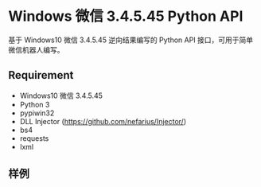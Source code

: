 
# Windows 微信 3.4.5.45 Python API

基于 Windows10 微信 3.4.5.45 逆向结果编写的 Python API 接口，可用于简单微信机器人编写。

## Requirement

* Windows10 微信 3.4.5.45
* Python 3
* pypiwin32
* DLL Injector (https://github.com/nefarius/Injector/)
* bs4
* requests
* lxml

## 样例
